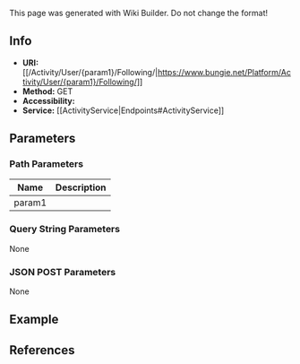<span class="wiki-builder">This page was generated with Wiki Builder. Do not change the format!</span>

## Info

* **URI:** [[/Activity/User/{param1}/Following/|https://www.bungie.net/Platform/Activity/User/{param1}/Following/]]
* **Method:** GET
* **Accessibility:** 
* **Service:** [[ActivityService|Endpoints#ActivityService]]

## Parameters
### Path Parameters
Name | Description
---- | -----------
param1 | 

### Query String Parameters
None

### JSON POST Parameters
None

## Example


## References
